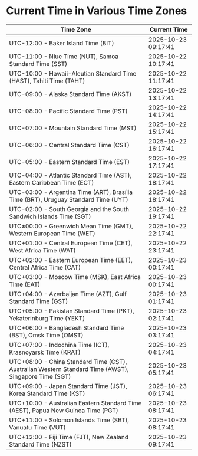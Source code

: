 # Current Time in Various Time Zones

| Time Zone | Current Time |
|-----------|--------------|
| UTC-12:00 - Baker Island Time (BIT) | 2025-10-23 09:17:41 |
| UTC-11:00 - Niue Time (NUT), Samoa Standard Time (SST) | 2025-10-22 10:17:41 |
| UTC-10:00 - Hawaii-Aleutian Standard Time (HAST), Tahiti Time (TAHT) | 2025-10-22 11:17:41 |
| UTC-09:00 - Alaska Standard Time (AKST) | 2025-10-22 13:17:41 |
| UTC-08:00 - Pacific Standard Time (PST) | 2025-10-22 14:17:41 |
| UTC-07:00 - Mountain Standard Time (MST) | 2025-10-22 15:17:41 |
| UTC-06:00 - Central Standard Time (CST) | 2025-10-22 16:17:41 |
| UTC-05:00 - Eastern Standard Time (EST) | 2025-10-22 17:17:41 |
| UTC-04:00 - Atlantic Standard Time (AST), Eastern Caribbean Time (ECT) | 2025-10-22 18:17:41 |
| UTC-03:00 - Argentina Time (ART), Brasília Time (BRT), Uruguay Standard Time (UYT) | 2025-10-22 18:17:41 |
| UTC-02:00 - South Georgia and the South Sandwich Islands Time (SGT) | 2025-10-22 19:17:41 |
| UTC±00:00 - Greenwich Mean Time (GMT), Western European Time (WET) | 2025-10-22 22:17:41 |
| UTC+01:00 - Central European Time (CET), West Africa Time (WAT) | 2025-10-22 23:17:41 |
| UTC+02:00 - Eastern European Time (EET), Central Africa Time (CAT) | 2025-10-23 00:17:41 |
| UTC+03:00 - Moscow Time (MSK), East Africa Time (EAT) | 2025-10-23 00:17:41 |
| UTC+04:00 - Azerbaijan Time (AZT), Gulf Standard Time (GST) | 2025-10-23 01:17:41 |
| UTC+05:00 - Pakistan Standard Time (PKT), Yekaterinburg Time (YEKT) | 2025-10-23 02:17:41 |
| UTC+06:00 - Bangladesh Standard Time (BST), Omsk Time (OMST) | 2025-10-23 03:17:41 |
| UTC+07:00 - Indochina Time (ICT), Krasnoyarsk Time (KRAT) | 2025-10-23 04:17:41 |
| UTC+08:00 - China Standard Time (CST), Australian Western Standard Time (AWST), Singapore Time (SGT) | 2025-10-23 05:17:41 |
| UTC+09:00 - Japan Standard Time (JST), Korea Standard Time (KST) | 2025-10-23 06:17:41 |
| UTC+10:00 - Australian Eastern Standard Time (AEST), Papua New Guinea Time (PGT) | 2025-10-23 08:17:41 |
| UTC+11:00 - Solomon Islands Time (SBT), Vanuatu Time (VUT) | 2025-10-23 08:17:41 |
| UTC+12:00 - Fiji Time (FJT), New Zealand Standard Time (NZST) | 2025-10-23 09:17:41 |
